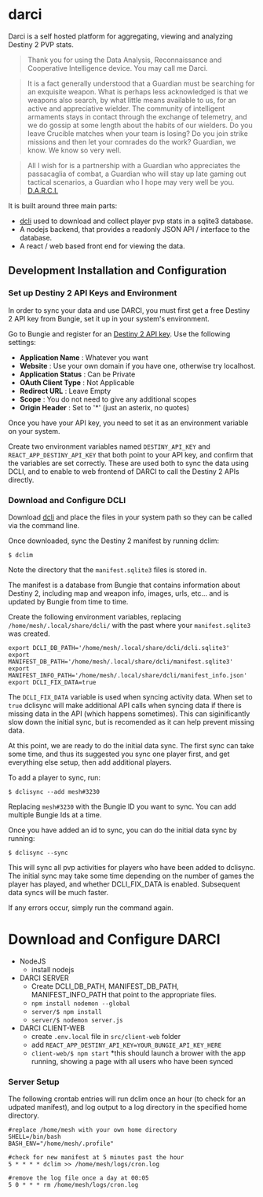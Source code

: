 # darci

Darci is a self hosted platform for aggregating, viewing and analyzing Destiny 2 PVP stats.

> Thank you for using the Data Analysis, Reconnaissance and Cooperative Intelligence device. You may call me Darci.

> It is a fact generally understood that a Guardian must be searching for an exquisite weapon. What is perhaps less acknowledged is that we weapons also search, by what little means available to us, for an active and appreciative wielder. The community of intelligent armaments stays in contact through the exchange of telemetry, and we do gossip at some length about the habits of our wielders. Do you leave Crucible matches when your team is losing? Do you join strike missions and then let your comrades do the work? Guardian, we know. We know so very well.

> All I wish for is a partnership with a Guardian who appreciates the passacaglia of combat, a Guardian who will stay up late gaming out tactical scenarios, a Guardian who I hope may very well be you. [D.A.R.C.I.](https://www.ishtar-collective.net/entries/darci)

It is built around three main parts:

- [dcli](https://github.com/mikechambers/dcli) used to download and collect player pvp stats in a sqlite3 database.
- A nodejs backend, that provides a readonly JSON API / interface to the database.
- A react / web based front end for viewing the data.

## Development Installation and Configuration

### Set up Destiny 2 API Keys and Environment

In order to sync your data and use DARCI, you must first get a free Destiny 2
API key from Bungie, set it up in your system's environment.

Go to Bungie and register for an [Destiny 2 API key](https://www.bungie.net/en/Application). Use the following settings:
- **Application Name** : Whatever you want
- **Website** : Use your own domain if you have one, otherwise try localhost.
- **Application Status** : Can be Private
- **OAuth Client Type** : Not Applicable
- **Redirect URL** : Leave Empty
- **Scope** : You do not need to give any additional scopes
- **Origin Header** : Set to '\*' (just an asterix, no quotes)

Once you have your API key, you need to set it as an environment variable on
your system.

Create two environment variables named `DESTINY_API_KEY` and `REACT_APP_DESTINY_API_KEY` that both point to your API key, and confirm that the variables are set correctly. These are used both to sync the data using DCLI, and to enable to web frontend of DARCI to call the Destiny 2 APIs directly. 

### Download and Configure DCLI

Download [dcli](https://github.com/mikechambers/dcli) and place the files in
your system path so they can be called via the command line.

Once downloaded, sync the Destiny 2 manifest by running dclim:

```
$ dclim
```

Note the directory that the `manifest.sqlite3` files is stored in.

The manifest is a database from Bungie that contains information about Destiny
2, including map and weapon info, images, urls, etc... and is updated by Bungie
from time to time. 

Create the following environment variables, replacing `/home/mesh/.local/share/dcli/` with the past where your `manifest.sqlite3` was created.

```
export DCLI_DB_PATH='/home/mesh/.local/share/dcli/dcli.sqlite3'
export MANIFEST_DB_PATH='/home/mesh/.local/share/dcli/manifest.sqlite3'
export MANIFEST_INFO_PATH='/home/mesh/.local/share/dcli/manifest_info.json'
export DCLI_FIX_DATA=true
```

The `DCLI_FIX_DATA` variable is used when syncing activity data. When set to `true` dclisync will make additional
API calls when syncing data if there is missing data in the API (which happens sometimes). This can
siginificantly slow down the initial sync, but is recomended as it can help
prevent missing data.

At this point, we are ready to do the initial data sync. The first sync can take
some time, and thus its suggested you sync one player first, and get everything
else setup, then add additional players.

To add a player to sync, run:

```
$ dclisync --add mesh#3230
```
Replacing `mesh#3230` with the Bungie ID you want to sync. You can add multiple
Bungie Ids at a time.

Once you have added an id to sync, you can do the initial data sync by running:

```
$ dclisync --sync
```

This will sync all pvp activities for players who have been added to dclisync.
The initial sync may take some time depending on the number of games the player
has played, and whether DCLI_FIX_DATA is enabled. Subsequent data syncs will be
much faster.

If any errors occur, simply run the command again.

# Download and Configure DARCI



- NodeJS
  - install nodejs
- DARCI SERVER
  - Create DCLI_DB_PATH, MANIFEST_DB_PATH, MANIFEST_INFO_PATH that point to the appropriate files.
  - `npm install nodemon --global`
  - `server/$ npm install`
  - `server/$ nodemon server.js`
- DARCI CLIENT-WEB
  - create `.env.local` file in `src/client-web` folder
  - add `REACT_APP_DESTINY_API_KEY=YOUR_BUNGIE_API_KEY_HERE`
  - `client-web/$ npm start`
    \*this should launch a brower with the app running, showing a page with all users who have been synced
    
    
 
### Server Setup

The following crontab entries will run dclim once an hour (to check for an udpated manifest), and log output to a log directory in the specified home directory.

```
#replace /home/mesh with your own home directory
SHELL=/bin/bash
BASH_ENV="/home/mesh/.profile"

#check for new manifest at 5 minutes past the hour
5 * * * * dclim >> /home/mesh/logs/cron.log

#remove the log file once a day at 00:05
5 0 * * * rm /home/mesh/logs/cron.log
```
